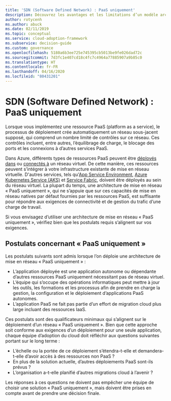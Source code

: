 ```yaml
---
title: 'SDN (Software Defined Network) : PaaS uniquement'
description: Découvrez les avantages et les limitations d’un modèle architectural PaaS uniquement dans la mise en réseau à définition logicielle (SDN) dans le cloud.
author: rotycenh
ms.author: abuck
ms.date: 02/11/2019
ms.topic: conceptual
ms.service: cloud-adoption-framework
ms.subservice: decision-guide
ms.custom: governance
ms.openlocfilehash: 5180a6b3ee725e745395cb5013be9fe026dad72c
ms.sourcegitcommit: 7d3fc1e407cd18c4fc7c4964a77885907a9b85c0
ms.translationtype: HT
ms.contentlocale: fr-FR
ms.lasthandoff: 04/16/2020
ms.locfileid: "80431201"
---
```

# <a name="software-defined-networking-paas-only"></a>SDN (Software Defined Network) : PaaS uniquement

Lorsque vous implémentez une ressource PaaS (platform as a service), le processus de déploiement crée automatiquement un réseau sous-jacent supposé, qui comprend un nombre limité de contrôles sur ce réseau. Ces contrôles incluent, entre autres, l’équilibrage de charge, le blocage des ports et les connexions à d’autres services PaaS.

Dans Azure, différents types de ressources PaaS peuvent être [déployés dans](https://docs.microsoft.com/azure/virtual-network/virtual-network-for-azure-services) ou [connectés à](https://docs.microsoft.com/azure/virtual-network/virtual-network-service-endpoints-overview) un réseau virtuel. De cette manière, ces ressources peuvent s’intégrer à votre infrastructure existante de mise en réseau virtuelle. D'autres services, tels qu'[App Service Environment](https://docs.microsoft.com/azure/app-service/environment/intro), [Azure Kubernetes Service (AKS)](https://docs.microsoft.com/azure/aks/intro-kubernetes) et [Service Fabric](https://docs.microsoft.com/azure/service-fabric/service-fabric-overview), doivent être déployés au sein du réseau virtuel. La plupart du temps, une architecture de mise en réseau « PaaS uniquement », qui ne s’appuie que sur ces capacités de mise en réseau natives par défaut fournies par les ressources PaaS, est suffisante pour répondre aux exigences de connectivité et de gestion du trafic d’une charge de travail.

Si vous envisagez d’utiliser une architecture de mise en réseau « PaaS uniquement », vérifiez bien que les postulats requis s’alignent sur vos exigences.

## <a name="paas-only-assumptions"></a>Postulats concernant « PaaS uniquement »

Les postulats suivants sont admis lorsque l’on déploie une architecture de mise en réseau « PaaS uniquement » :

- L’application déployée est une application autonome ou dépendante d’autres ressources PaaS uniquement nécessitant pas de réseau virtuel.
- L’équipe qui s’occupe des opérations informatiques peut mettre à jour les outils, les formations et les processus afin de prendre en charge la gestion, la configuration et le déploiement d’applications PaaS autonomes.
- L’application PaaS ne fait pas partie d’un effort de migration cloud plus large incluant des ressources IaaS.

Ces postulats sont des qualificateurs minimaux qui s’alignent sur le déploiement d’un réseau « PaaS uniquement ». Bien que cette approche soit conforme aux exigences d’un déploiement pour une seule application, chaque équipe d’adoption du cloud doit réfléchir aux questions suivantes portant sur le long terme :

- L’échelle ou la portée de ce déploiement s’étendra-t-elle et demandera-t-elle d’avoir accès à des ressources non PaaS ?
- En plus de la solution actuelle, d’autres déploiements PaaS sont-ils prévus ?
- L’organisation a-t-elle planifié d’autres migrations cloud à l’avenir ?

Les réponses à ces questions ne doivent pas empêcher une équipe de choisir une solution « PaaS uniquement », mais doivent être prises en compte avant de prendre une décision finale.
